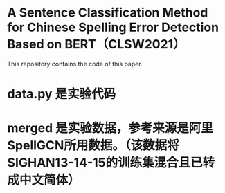 # A Sentence Classification Method for Chinese Spelling Error Detection Based on BERT（CLSW2021）
This repository contains the code of this paper.


# data.py 是实验代码
# merged 是实验数据，参考来源是阿里SpellGCN所用数据。（该数据将SIGHAN13-14-15的训练集混合且已转成中文简体）
